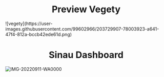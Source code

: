 <h1 align="center">Preview Vegety</h1>
![vegety](https://user-images.githubusercontent.com/99602966/203729907-78003923-a641-47f4-812a-bccb42ede61d.png)

<h1 align="center">Sinau Dashboard</h1>

![IMG-20220911-WA0000](https://user-images.githubusercontent.com/99602966/202828237-ca6f2c84-a089-44b5-9298-1a9f6e1154bc.jpg)

